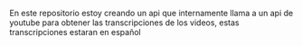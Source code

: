 En este repositorio estoy creando un api que internamente llama a un api de youtube para obtener las transcripciones de los videos, estas transcripciones estaran en español

